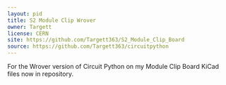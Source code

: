 ```yaml
---
layout: pid
title: S2 Module Clip Wrover
owner: Targett
license: CERN
site: https://github.com/Targett363/S2_Module_Clip_Board
source: https://github.com/Targett363/circuitpython
---
```

For the Wrover version of Circuit Python on my Module Clip Board
KiCad files now in repository.